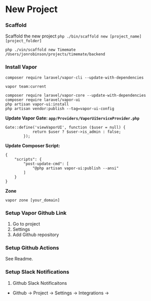 # New Project

### Scaffold
Scaffold the new project
`php ./bin/scaffold new [project_name] [project_folder]`

```
php ./vin/scaffold new Timemate /Users/jonrobinson/projects/timemate/backend
```


### Install Vapor
```
composer require laravel/vapor-cli --update-with-dependencies

vapor team:current

composer require laravel/vapor-core --update-with-dependencies
composer require laravel/vapor-ui
php artisan vapor-ui:install
php artisan vendor:publish --tag=vapor-ui-config
```

**Update Vapor Gate: `app/Providers/VaporUiServiceProvider.php`**
```
Gate::define('viewVaporUI', function ($user = null) {
            return $user ? $user->is_admin : false;
        });
```

**Update Composer Script:**
```
{
    "scripts": {
        "post-update-cmd": [
            "@php artisan vapor-ui:publish --ansi"
        ]
    }
}
```


**Zone**
```
vapor zone [your_domain]
```

### Setup Vapor Github Link
1. Go to project
2. Settings
3. Add Github repository

### Setup Github Actions
See Readme.


### Setup Slack Notifications
1. Github Slack Notificaitons
  * Github -> Project -> Settings -> Integrations ->

